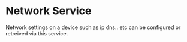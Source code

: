 # Network Service

Network settings on a device such as ip dns.. etc can be configured or retreived via this service.